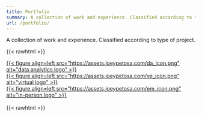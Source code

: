 ```yaml
---
title: Portfolio
summary: A collection of work and experience. Classified according to type of project.
url: /portfolio/
---
```


A collection of work and experience. Classified according to type of project.  

{{< rawhtml >}}
<main class="post-single">
  <div id="columncards">
   <div class="row">
      <div class="column">
         <div class="card">
            <a href="https://www.joeypetosa.com/portfolio/data-analytics/">
            {{< figure align=left src="https://assets.joeypetosa.com/da_icon.png" alt="data analytics logo" >}}</a>
         </div>
      </div>
      <div class="column">
         <div class="card">
            <a href="https://www.joeypetosa.com/portfolio/virtual-events/">
            {{< figure align=left src="https://assets.joeypetosa.com/ve_icon.png" alt="virtual logo" >}}</a>
         </div>
      </div>
      <div class="column">
         <div class="card">
            <a href="https://www.joeypetosa.com/portfolio/in-person-events/">
            {{< figure align=left src="https://assets.joeypetosa.com/em_icon.png" alt="in-person logo" >}}</a>
         </div>
      </div>
   </div>
  </div
</main>
<br>
{{< rawhtml >}}